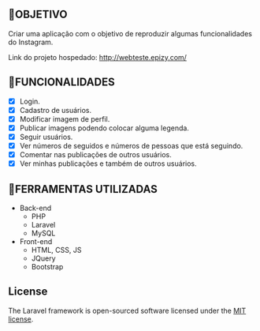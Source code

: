 ## 💎OBJETIVO

Criar uma aplicação com o objetivo de reproduzir algumas funcionalidades do Instagram.

Link do projeto hospedado: http://webteste.epizy.com/

## 📒FUNCIONALIDADES

-   [X] Login.
-   [X] Cadastro de usuários.
-   [X] Modificar imagem de perfil.
-   [X] Publicar imagens podendo colocar alguma legenda.
-   [X] Seguir usuários.
-   [X] Ver números de seguidos e números de pessoas que está seguindo.
-   [X] Comentar nas publicações de outros usuários.
-   [X] Ver minhas publicações e também de outros usuários.

## 🔨FERRAMENTAS UTILIZADAS

- Back-end
    -   PHP
    -   Laravel
    -   MySQL
- Front-end
    -   HTML, CSS, JS
    -   JQuery
    -   Bootstrap

## License

The Laravel framework is open-sourced software licensed under the [MIT license](https://opensource.org/licenses/MIT).
